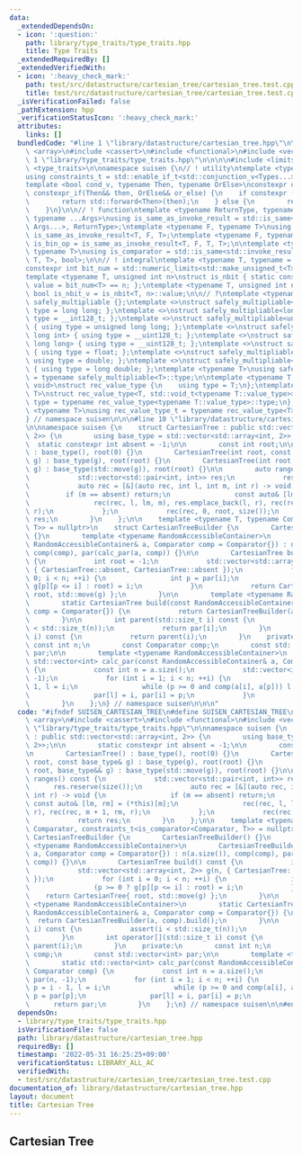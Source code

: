 ```yaml
---
data:
  _extendedDependsOn:
  - icon: ':question:'
    path: library/type_traits/type_traits.hpp
    title: Type Traits
  _extendedRequiredBy: []
  _extendedVerifiedWith:
  - icon: ':heavy_check_mark:'
    path: test/src/datastructure/cartesian_tree/cartesian_tree.test.cpp
    title: test/src/datastructure/cartesian_tree/cartesian_tree.test.cpp
  _isVerificationFailed: false
  _pathExtension: hpp
  _verificationStatusIcon: ':heavy_check_mark:'
  attributes:
    links: []
  bundledCode: "#line 1 \"library/datastructure/cartesian_tree.hpp\"\n\n\n\n#include\
    \ <array>\n#include <cassert>\n#include <functional>\n#include <vector>\n\n#line\
    \ 1 \"library/type_traits/type_traits.hpp\"\n\n\n\n#include <limits>\n#include\
    \ <type_traits>\n\nnamespace suisen {\n// ! utility\ntemplate <typename ...Types>\n\
    using constraints_t = std::enable_if_t<std::conjunction_v<Types...>, std::nullptr_t>;\n\
    template <bool cond_v, typename Then, typename OrElse>\nconstexpr decltype(auto)\
    \ constexpr_if(Then&& then, OrElse&& or_else) {\n    if constexpr (cond_v) {\n\
    \        return std::forward<Then>(then);\n    } else {\n        return std::forward<OrElse>(or_else);\n\
    \    }\n}\n\n// ! function\ntemplate <typename ReturnType, typename Callable,\
    \ typename ...Args>\nusing is_same_as_invoke_result = std::is_same<std::invoke_result_t<Callable,\
    \ Args...>, ReturnType>;\ntemplate <typename F, typename T>\nusing is_uni_op =\
    \ is_same_as_invoke_result<T, F, T>;\ntemplate <typename F, typename T>\nusing\
    \ is_bin_op = is_same_as_invoke_result<T, F, T, T>;\n\ntemplate <typename Comparator,\
    \ typename T>\nusing is_comparator = std::is_same<std::invoke_result_t<Comparator,\
    \ T, T>, bool>;\n\n// ! integral\ntemplate <typename T, typename = constraints_t<std::is_integral<T>>>\n\
    constexpr int bit_num = std::numeric_limits<std::make_unsigned_t<T>>::digits;\n\
    template <typename T, unsigned int n>\nstruct is_nbit { static constexpr bool\
    \ value = bit_num<T> == n; };\ntemplate <typename T, unsigned int n>\nstatic constexpr\
    \ bool is_nbit_v = is_nbit<T, n>::value;\n\n// ?\ntemplate <typename T>\nstruct\
    \ safely_multipliable {};\ntemplate <>\nstruct safely_multipliable<int> { using\
    \ type = long long; };\ntemplate <>\nstruct safely_multipliable<long long> { using\
    \ type = __int128_t; };\ntemplate <>\nstruct safely_multipliable<unsigned int>\
    \ { using type = unsigned long long; };\ntemplate <>\nstruct safely_multipliable<unsigned\
    \ long int> { using type = __uint128_t; };\ntemplate <>\nstruct safely_multipliable<unsigned\
    \ long long> { using type = __uint128_t; };\ntemplate <>\nstruct safely_multipliable<float>\
    \ { using type = float; };\ntemplate <>\nstruct safely_multipliable<double> {\
    \ using type = double; };\ntemplate <>\nstruct safely_multipliable<long double>\
    \ { using type = long double; };\ntemplate <typename T>\nusing safely_multipliable_t\
    \ = typename safely_multipliable<T>::type;\n\ntemplate <typename T, typename =\
    \ void>\nstruct rec_value_type {\n    using type = T;\n};\ntemplate <typename\
    \ T>\nstruct rec_value_type<T, std::void_t<typename T::value_type>> {\n    using\
    \ type = typename rec_value_type<typename T::value_type>::type;\n};\ntemplate\
    \ <typename T>\nusing rec_value_type_t = typename rec_value_type<T>::type;\n\n\
    } // namespace suisen\n\n\n#line 10 \"library/datastructure/cartesian_tree.hpp\"\
    \n\nnamespace suisen {\n    struct CartesianTree : public std::vector<std::array<int,\
    \ 2>> {\n        using base_type = std::vector<std::array<int, 2>>;\n\n      \
    \  static constexpr int absent = -1;\n\n        const int root;\n\n        CartesianTree()\
    \ : base_type(), root(0) {}\n        CartesianTree(int root, const base_type&\
    \ g) : base_type(g), root(root) {}\n        CartesianTree(int root, base_type&&\
    \ g) : base_type(std::move(g)), root(root) {}\n\n        auto ranges() const {\n\
    \            std::vector<std::pair<int, int>> res;\n            res.reserve(size());\n\
    \            auto rec = [&](auto rec, int l, int m, int r) -> void {\n       \
    \         if (m == absent) return;\n                const auto& [lm, rm] = (*this)[m];\n\
    \                rec(rec, l, lm, m), res.emplace_back(l, r), rec(rec, m + 1, rm,\
    \ r);\n            };\n            rec(rec, 0, root, size());\n            return\
    \ res;\n        }\n    };\n\n    template <typename T, typename Comparator, constraints_t<is_comparator<Comparator,\
    \ T>> = nullptr>\n    struct CartesianTreeBuilder {\n        CartesianTreeBuilder()\
    \ {}\n        template <typename RandomAccessibleContainer>\n        CartesianTreeBuilder(const\
    \ RandomAccessibleContainer& a, Comparator comp = Comparator{}) : n(a.size()),\
    \ comp(comp), par(calc_par(a, comp)) {}\n\n        CartesianTree build() const\
    \ {\n            int root = -1;\n            std::vector<std::array<int, 2>> g(n,\
    \ { CartesianTree::absent, CartesianTree::absent });\n            for (int i =\
    \ 0; i < n; ++i) {\n                int p = par[i];\n                (p >= 0 ?\
    \ g[p][p <= i] : root) = i;\n            }\n            return CartesianTree{\
    \ root, std::move(g) };\n        }\n\n        template <typename RandomAccessibleContainer>\n\
    \        static CartesianTree build(const RandomAccessibleContainer& a, Comparator\
    \ comp = Comparator{}) {\n            return CartesianTreeBuilder(a, comp).build();\n\
    \        }\n\n        int parent(std::size_t i) const {\n            assert(i\
    \ < std::size_t(n));\n            return par[i];\n        }\n        int operator[](std::size_t\
    \ i) const {\n            return parent(i);\n        }\n    private:\n       \
    \ const int n;\n        const Comparator comp;\n        const std::vector<int>\
    \ par;\n\n        template <typename RandomAccessibleContainer>\n        static\
    \ std::vector<int> calc_par(const RandomAccessibleContainer& a, Comparator comp)\
    \ {\n            const int n = a.size();\n            std::vector<int> par(n,\
    \ -1);\n            for (int i = 1; i < n; ++i) {\n                int p = i -\
    \ 1, l = i;\n                while (p >= 0 and comp(a[i], a[p])) l = p, p = par[p];\n\
    \                par[l] = i, par[i] = p;\n            }\n            return par;\n\
    \        }\n    };\n} // namespace suisen\n\n\n"
  code: "#ifndef SUISEN_CARTESIAN_TREE\n#define SUISEN_CARTESIAN_TREE\n\n#include\
    \ <array>\n#include <cassert>\n#include <functional>\n#include <vector>\n\n#include\
    \ \"library/type_traits/type_traits.hpp\"\n\nnamespace suisen {\n    struct CartesianTree\
    \ : public std::vector<std::array<int, 2>> {\n        using base_type = std::vector<std::array<int,\
    \ 2>>;\n\n        static constexpr int absent = -1;\n\n        const int root;\n\
    \n        CartesianTree() : base_type(), root(0) {}\n        CartesianTree(int\
    \ root, const base_type& g) : base_type(g), root(root) {}\n        CartesianTree(int\
    \ root, base_type&& g) : base_type(std::move(g)), root(root) {}\n\n        auto\
    \ ranges() const {\n            std::vector<std::pair<int, int>> res;\n      \
    \      res.reserve(size());\n            auto rec = [&](auto rec, int l, int m,\
    \ int r) -> void {\n                if (m == absent) return;\n               \
    \ const auto& [lm, rm] = (*this)[m];\n                rec(rec, l, lm, m), res.emplace_back(l,\
    \ r), rec(rec, m + 1, rm, r);\n            };\n            rec(rec, 0, root, size());\n\
    \            return res;\n        }\n    };\n\n    template <typename T, typename\
    \ Comparator, constraints_t<is_comparator<Comparator, T>> = nullptr>\n    struct\
    \ CartesianTreeBuilder {\n        CartesianTreeBuilder() {}\n        template\
    \ <typename RandomAccessibleContainer>\n        CartesianTreeBuilder(const RandomAccessibleContainer&\
    \ a, Comparator comp = Comparator{}) : n(a.size()), comp(comp), par(calc_par(a,\
    \ comp)) {}\n\n        CartesianTree build() const {\n            int root = -1;\n\
    \            std::vector<std::array<int, 2>> g(n, { CartesianTree::absent, CartesianTree::absent\
    \ });\n            for (int i = 0; i < n; ++i) {\n                int p = par[i];\n\
    \                (p >= 0 ? g[p][p <= i] : root) = i;\n            }\n        \
    \    return CartesianTree{ root, std::move(g) };\n        }\n\n        template\
    \ <typename RandomAccessibleContainer>\n        static CartesianTree build(const\
    \ RandomAccessibleContainer& a, Comparator comp = Comparator{}) {\n          \
    \  return CartesianTreeBuilder(a, comp).build();\n        }\n\n        int parent(std::size_t\
    \ i) const {\n            assert(i < std::size_t(n));\n            return par[i];\n\
    \        }\n        int operator[](std::size_t i) const {\n            return\
    \ parent(i);\n        }\n    private:\n        const int n;\n        const Comparator\
    \ comp;\n        const std::vector<int> par;\n\n        template <typename RandomAccessibleContainer>\n\
    \        static std::vector<int> calc_par(const RandomAccessibleContainer& a,\
    \ Comparator comp) {\n            const int n = a.size();\n            std::vector<int>\
    \ par(n, -1);\n            for (int i = 1; i < n; ++i) {\n                int\
    \ p = i - 1, l = i;\n                while (p >= 0 and comp(a[i], a[p])) l = p,\
    \ p = par[p];\n                par[l] = i, par[i] = p;\n            }\n      \
    \      return par;\n        }\n    };\n} // namespace suisen\n\n#endif // SUISEN_CARTESIAN_TREE\n"
  dependsOn:
  - library/type_traits/type_traits.hpp
  isVerificationFile: false
  path: library/datastructure/cartesian_tree.hpp
  requiredBy: []
  timestamp: '2022-05-31 16:25:25+09:00'
  verificationStatus: LIBRARY_ALL_AC
  verifiedWith:
  - test/src/datastructure/cartesian_tree/cartesian_tree.test.cpp
documentation_of: library/datastructure/cartesian_tree.hpp
layout: document
title: Cartesian Tree
---
```

## Cartesian Tree